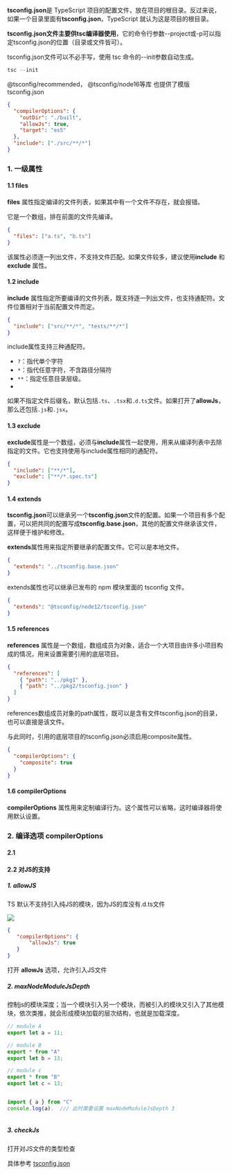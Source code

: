 **tsconfig.json**是 TypeScript 项目的配置文件，放在项目的根目录。反过来说，如果一个目录里面有**tsconfig.json**，TypeScript 就认为这是项目的根目录。

**tsconfig.json文件主要供tsc编译器使用**，它的命令行参数--project或-p可以指定tsconfig.json的位置（目录或文件皆可）。

tsconfig.json文件可以不必手写，使用 tsc 命令的--init参数自动生成。

```ts 
tsc --init
```

@tsconfig/recommended， @tsconfig/node16等库 也提供了模版tsconfig.json

```json 
{
  "compilerOptions": {
    "outDir": "./built",
    "allowJs": true,
    "target": "es5"
  },
  "include": ["./src/**/*"]
}
```
### 1. 一级属性

#### 1.1 files

**files** 属性指定编译的文件列表，如果其中有一个文件不存在，就会报错。

它是一个数组，排在前面的文件先编译。

```json
{
  "files": ["a.ts", "b.ts"]
}
```

该属性必须逐一列出文件，不支持文件匹配。如果文件较多，建议使用**include** 和 **exclude** 属性。

#### 1.2 include

**include** 属性指定所要编译的文件列表，既支持逐一列出文件，也支持通配符。文件位置相对于当前配置文件而定。

```json
{
  "include": ["src/**/*", "tests/**/*"]
}
```

include属性支持三种通配符。
 - `?`：指代单个字符
- `*`：指代任意字符，不含路径分隔符
- `**`：指定任意目录层级。
- 
如果不指定文件后缀名，默认包括`.ts`、`.tsx`和`.d.ts`文件。如果打开了**allowJs**，那么还包括`.js`和`.jsx`。

#### 1.3 exclude

**exclude**属性是一个数组，必须与**include**属性一起使用，用来从编译列表中去除指定的文件。它也支持使用与include属性相同的通配符。

```json
{
  "include": ["**/*"],
  "exclude": ["**/*.spec.ts"]
}
```

#### 1.4 extends 

**tsconfig.json**可以继承另一个**tsconfig.json**文件的配置。如果一个项目有多个配置，可以把共同的配置写成**tsconfig.base.json**，其他的配置文件继承该文件，这样便于维护和修改。

**extends**属性用来指定所要继承的配置文件。它可以是本地文件。

```json
{
  "extends": "../tsconfig.base.json"
}
```

extends属性也可以继承已发布的 npm 模块里面的 tsconfig 文件。
```json
{
  "extends": "@tsconfig/node12/tsconfig.json"
}
```

#### 1.5 references 

**references** 属性是一个数组，数组成员为对象，适合一个大项目由许多小项目构成的情况，用来设置需要引用的底层项目。

```json 
{
  "references": [
    { "path": "../pkg1" },
    { "path": "../pkg2/tsconfig.json" }
  ]
}
```

references数组成员对象的path属性，既可以是含有文件tsconfig.json的目录，也可以直接是该文件。

与此同时，引用的底层项目的tsconfig.json必须启用composite属性。

```json
{
  "compilerOptions": {
    "composite": true
  }
}
```

#### 1.6 compilerOptions

**compilerOptions** 属性用来定制编译行为。这个属性可以省略，这时编译器将使用默认设置。


### 2.  编译选项 compilerOptions


#### 2.1 


#### 2.2 对JS的支持

##### 1. allowJS

TS 默认不支持引入纯JS的模块，因为JS的库没有.d.ts文件

![](https://pic.existorlive.cn//202405080100215.png)

```json 
{
   "compilerOptions": {
       "allowJs": true
   }
}
```

打开 **allowJs** 选项，允许引入JS文件


##### 2. maxNodeModuleJsDepth

控制js的模块深度；当一个模块引入另一个模块，而被引入的模块又引入了其他模块，依次类推，就会形成模块加载的层次结构，也就是加载深度。

```js 
// module A
export let a = 11;

// module B
export * from "A"
export let b = 13;

// module c
export * from "B"
export let c = 13;


import { a } from "C"
console.log(a).  /// 此时需要设置 maxNodeModuleJsDepth 3 



```



#####  3.  checkJs

打开对JS文件的类型检查






具体参考 [tsconfig.json](https://wangdoc.com/typescript/tsconfig.json)